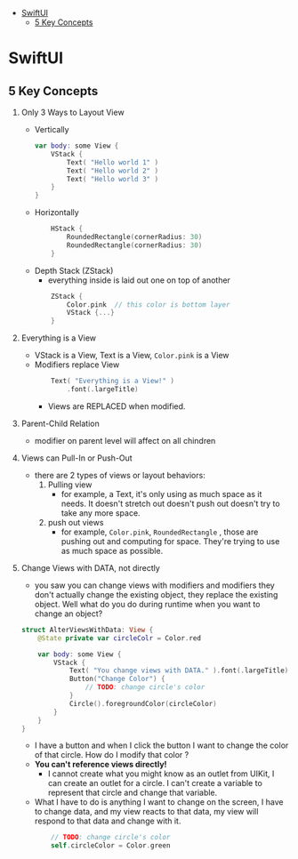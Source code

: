 [](...menustart)

- [SwiftUI](#5d807df8e2d0f6fcc3b5037b78ab9d09)
    - [5 Key Concepts](#38f436faa7f34c14982697944ce9bc33)

[](...menuend)


<h2 id="5d807df8e2d0f6fcc3b5037b78ab9d09"></h2>

# SwiftUI

<h2 id="38f436faa7f34c14982697944ce9bc33"></h2>

## 5 Key Concepts

1. Only 3 Ways to Layout View
    - Vertically
        ```swift
        var body: some View {
            VStack {
                Text( "Hello world 1" )
                Text( "Hello world 2" )
                Text( "Hello world 3" )
            }
        }
        ```
    - Horizontally
        ```swift
            HStack {
                RoundedRectangle(cornerRadius: 30)
                RoundedRectangle(cornerRadius: 30)
            }
        ```
    - Depth Stack (ZStack)
        - everything inside is laid out one on top of another
        ```swift
            ZStack {
                Color.pink  // this color is bottom layer
                VStack {...}
            }
        ```

2. Everything is a View
    - VStack is a View, Text is a View, `Color.pink` is a View
    - Modifiers replace View
        ```swift
            Text( "Everything is a View!" )
                .font(.largeTitle)
        ```
        - Views are REPLACED when modified.
3. Parent-Child Relation
    - modifier on parent level will affect on all chindren
4. Views can Pull-In or Push-Out
    - there are 2 types of views or layout behaviors: 
        1. Pulling view 
            - for example, a Text, it's only using as much space as it needs. It doesn't stretch out doesn't push out doesn't try to take any more space.
        2. push out views
            - for example, `Color.pink`, `RoundedRectangle` , those are pushing out and computing for space. They're trying to use as much space as possible.
5. Change Views with DATA, not directly
    - you saw you can change views with modifiers and modifiers they don't actually change the existing object, they replace the existing object. Well what do you do during runtime when you want to change an object?
    ```swift
    struct AlterViewsWithData: View {
        @State private var circleColr = Color.red

        var body: some View {
            VStack {
                Text( "You change views with DATA." ).font(.largeTitle)
                Button("Change Color") {
                    // TODO: change circle's color
                }
                Circle().foregroundColor(circleColor)
            }
        }
    }
    ```
    - I have a button and when I click the button I want to change the color of that circle. How do I modify that color ?
    - **You can't reference views directly!**
        - I cannot create what you might know as an outlet from UIKit, I can create an outlet for a circle. I can't create a variable to represent that circle and change that variable.
    - What I have to do is anything I want to change on the screen, I have to change data, and my view reacts to that data, my view will respond to that data and change with it.
        ```swift
            // TODO: change circle's color
            self.circleColor = Color.green
        ```



